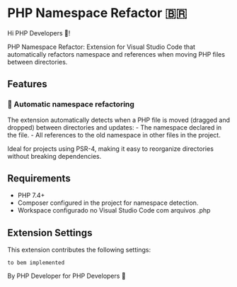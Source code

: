 # PHP Namespace Refactor 🇧🇷

Hi PHP Developers 👋!

PHP Namespace Refactor: Extension for Visual Studio Code that automatically refactors namespace and references when moving PHP files between directories.

## Features

### 🚀 Automatic namespace refactoring

The extension automatically detects when a PHP file is moved (dragged and dropped) between directories and updates:
    - The namespace declared in the file.
    - All references to the old namespace in other files in the project.

Ideal for projects using PSR-4, making it easy to reorganize directories without breaking dependencies.

## Requirements

- PHP 7.4+
- Composer configured in the project for namespace detection.
- Workspace configurado no Visual Studio Code com arquivos .php

## Extension Settings

This extension contributes the following settings:

`to bem implemented`

By PHP Developer for PHP Developers 🐘
